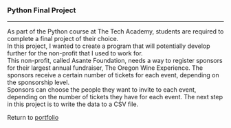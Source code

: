### Python Final Project
***

As part of the Python course at The Tech Academy, students are required to complete a final project of their choice.  
In this project, I wanted to create a program that will potentially develop further for the non-profit that I used to work for.  
This non-profit, called Asante Foundation, needs a way to register sponsors for their largest annual fundraiser, 
The Oregon Wine Experience.  The sponsors receive a certain number of tickets for each event, depending on the sponsorship level.  
Sponsors can choose the people they want to invite to each event, depending on the number of tickets they have for each event.  The next
step in this project is to write the data to a CSV file.  
 
 
Return to [portfolio](https://github.com/Kari-M/Portfolio) 
